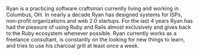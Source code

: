 Ryan is a practicing software craftsman currently living and working in Columbus, OH. In nearly a decade Ryan has designed systems for ISPs, non-profit organizations and web 2.0 startups. For the last 4 years Ryan has had the pleasure of using Ruby and Rails almost exclusively and gives back to the Ruby ecosystem whenever possible. Ryan currently works as a freelance consultant, is constantly on the looking for new things to learn, and tries to use his charcoal grill at least once a week. 
